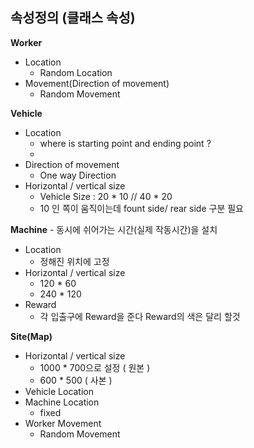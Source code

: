 
## 속성정의 (클래스 속성) 

**Worker** 
- Location
    - Random Location
- Movement(Direction of movement)
    - Random Movement

**Vehicle**  
- Location
    - where is starting point and ending point ?
    - 
- Direction of movement
    - One way Direction 
- Horizontal / vertical size
    -  Vehicle Size : 20 * 10 // 40 * 20
    -  10 인 쪽이 움직이는데 fount side/ rear side 구분 필요  
    
**Machine**
    - 동시에 쉬어가는 시간(실제 작동시간)을 설치 
- Location 
    - 정해진 위치에 고정 
- Horizontal / vertical size
    - 120 * 60 
    - 240 * 120  
- Reward
    -  각 입출구에  Reward을 준다  Reward의 색은 달리 할것 
    
**Site(Map)**

- Horizontal / vertical size
    - 1000 * 700으로 설정 ( 원본 )
    - 600 * 500 ( 사본 ) 
- Vehicle Location
- Machine Location
    - fixed  
- Worker Movement
    -  Random Movement